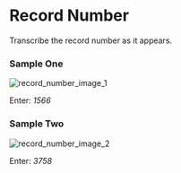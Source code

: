 # Record Number
<p>Transcribe the record number as it appears.</p>
<div id="accordion-help-modal">
  <h3>Sample One</h3>
  <div class="modal-field-guide" >
    <img src="/images/t_number_1.png" alt="record_number_image_1">
  <p>Enter: <em>1566</em></p>
  </div>
  <h3>Sample Two</h3>
  <div class="modal-field-guide" >
    <img src="/images/t_number_2.png" alt="record_number_image_2">
  <p>Enter: <em>3758</em></p>
  </div>
</div>
